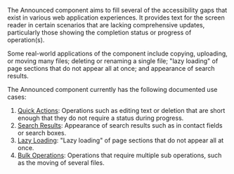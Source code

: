 The Announced component aims to fill several of the accessibility gaps that exist in various web application experiences.
It provides text for the screen reader in certain scenarios that are lacking comprehensive updates, particularly those showing
the completion status or progress of operation(s).

Some real-world applications of the component include copying, uploading, or moving many files; deleting or renaming a single file;
"lazy loading" of page sections that do not appear all at once; and appearance of search results.

The Announced component currently has the following documented use cases:

1. [Quick Actions](#/examples/announced/quickactions): Operations such as editing text or deletion that are short enough that they do not require a status during progress.
2. [Search Results](#/examples/announced/searchresults): Appearance of search results such as in contact fields or search boxes.
3. [Lazy Loading](#/examples/announced/lazyloading): "Lazy loading" of page sections that do not appear all at once.
4. [Bulk Operations](#/examples/announced/bulkoperations): Operations that require multiple sub operations, such as the moving of several files.
